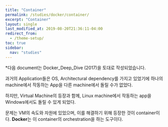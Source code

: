 ```yaml
---
title: "Container"
permalink: /studies/docker/container/
excerpt: "Container"
layout: single
last_modified_at: 2019-08-20T21:36:11-04:00
redirect_from:
  - /theme-setup/
toc: true
sidebar:
  nav: "studies"
---
```

*다음 document는 Docker_Deep_Dive (2017)을 토대로 작성되었습니다.

과거의 Application들은 OS, Architectural dependency를 가지고 있었기에 하나의 machine에서 작동하는 App을 다른 machine에서 돌릴 수가 없었다.

하지만, Virtual Machine의 등장과 함께, Linux machine에서 작동하는 app을 Windows에서도 돌릴 수 있게 되었다.

문제는 VM의 속도와 자원에 있었으며, 이를 해결하기 위해 등장한 것이 container이다. **Docker**는 이 container의 orchestration을 하는 도구이다.
